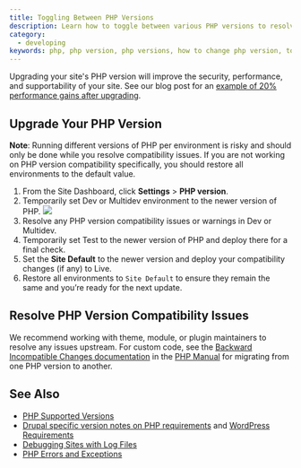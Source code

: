 ```yaml
---
title: Toggling Between PHP Versions
description: Learn how to toggle between various PHP versions to resolve PHP version compatibility issues.
category:
  - developing
keywords: php, php version, php versions, how to change php version, toggle php version, change php version, update php version, downgrade php version, switch php version
---
```

Upgrading your site's PHP version will improve the security, performance, and supportability of your site. See our blog post for an [example of 20% performance gains after upgrading](https://pantheon.io/blog/choose-your-own-php-adventure-php-55-now-available-20-performance-gains).

## Upgrade Your PHP Version

<div class="alert alert-warning" role="alert">
<strong>Note</strong>: Running different versions of PHP per environment is risky and should only be done while you resolve compatibility issues. If you are not working on PHP version compatibility specifically, you should restore all environments to the default value.
</div>

1. From the Site Dashboard, click **Settings** > **PHP version**.
2. Temporarily set Dev or Multidev environment to the newer version of PHP.
![](/source/docs/assets/images/desk_images/356186.png)
3. Resolve any PHP version compatibility issues or warnings in Dev or Multidev.
4. Temporarily set Test to the newer version of PHP and deploy there for a final check.
5. Set the **Site Default** to the newer version and deploy your compatibility changes (if any) to Live.
6. Restore all environments to `Site Default` to ensure they remain the same and you’re ready for the next update.

## Resolve PHP Version Compatibility Issues

We recommend working with theme, module, or plugin maintainers to resolve any issues upstream. For custom code, see the [Backward Incompatible Changes documentation](http://php.net/manual/en/migration56.incompatible.php) in the [PHP Manual](http://php.net/manual/en/appendices.php) for migrating from one PHP version to another.

## See Also

* [PHP Supported Versions](http://php.net/supported-versions.php)
* [Drupal specific version notes on PHP requirements](https://www.drupal.org/requirements/php#drupalversions) and [WordPress Requirements](https://wordpress.org/about/requirements/)
* [Debugging Sites with Log Files](/docs/articles/sites/debugging-sites-with-log-files/)
* [PHP Errors and Exceptions](https://pantheon.io/docs/articles/sites/php-errors-and-exceptions/)
